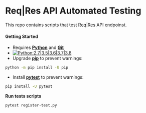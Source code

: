 # Req|Res API Automated Testing
This repo contains scripts that test [Req|Res](https://reqres.in/) API endpoinst.

#### **Getting Started**<br />
* Requires **[Python](https://www.python.org/downloads/)** and **[Git](https://git-scm.com/)**
* [<img src="https://img.shields.io/pypi/pyversions/seleniumbase.svg?color=22AAEE" alt="Python:2.7|3.5|3.6|3.7|3.8" />](https://www.python.org/downloads/)
* Upgrade **[pip](https://pypi.org/project/pip/)** to prevent warnings:
```bash
python -m pip install -U pip
```
* Install  **[pytest](https://docs.pytest.org/en/stable/getting-started.html)** to prevent warnings:
```bash
pip install -U pytest

```

**Run tests scripts**
```bash
pytest register-test.py

```


